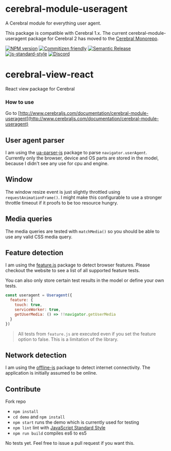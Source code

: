 # cerebral-module-useragent

A Cerebral module for everything user agent.

This package is compatible with Cerebral 1.x.
The current cerebral-module-useragent package for Cerebral 2
has moved to the [Cerebral Monorepo](https://github.com/cerebral/cerebral/tree/master/packages/cerebral-module-useragent#readme).

[![NPM version][npm-image]][npm-url]
[![Commitizen friendly][commitizen-image]][commitizen-url]
[![Semantic Release][semantic-release-image]][semantic-release-url]
[![js-standard-style][standard-image]][standard-url]
[![Discord][discord-image]][discord-url]

# cerebral-view-react
React view package for Cerebral

### How to use
Go to [http://www.cerebraljs.com/documentation/cerebral-module-useragent](http://www.cerebraljs.com/documentation/cerebral-module-useragent)

## User agent parser

I am using the [ua-parser-js](https://www.npmjs.com/package/ua-parser-js) package to parse `navigator.userAgent`. Currently only the browser, device and OS parts are stored in the model, because I didn't see any use for cpu and engine.

## Window

The window resize event is just slightly throttled using `requestAnimationFrame()`. I might make this configurable to use a stronger throttle timeout if it proofs to be too resource hungry.

## Media queries

The media queries are tested with `matchMedia()` so you should be able to use any valid CSS media query.

## Feature detection

I am using the [feature.js](https://www.npmjs.com/package/feature.js) package to detect browser features. Please checkout the website to see a list of all supported feature tests.

You can also only store certain test results in the model or define your own tests.

```javascript
const useragent = Useragent({
  feature: {
    touch: true,
    serviceWorker: true,
    getUserMedia: () => !!navigator.getUserMedia
  }
})
```
> All tests from `feature.js` are executed even if you set the feature option to false. This is a limitation of the library.

## Network detection

I am using the [offline-js](https://www.npmjs.com/package/offline-js) package to detect internet connectivity. The application is initially assumed to be online.

## Contribute

Fork repo

- `npm install`
- `cd demo` and `npm install`
- `npm start` runs the demo which is currently used for testing
- `npm lint` lint with [JavaScript Standard Style](http://standardjs.com)
- `npm run build` compiles es6 to es5

No tests yet. Feel free to issue a pull request if you want this.

[npm-image]: https://img.shields.io/npm/v/cerebral-module-useragent.svg?style=flat
[npm-url]: https://npmjs.org/package/cerebral-module-useragent
[commitizen-image]: https://img.shields.io/badge/commitizen-friendly-brightgreen.svg
[commitizen-url]: http://commitizen.github.io/cz-cli/
[semantic-release-image]: https://img.shields.io/badge/%20%20%F0%9F%93%A6%F0%9F%9A%80-semantic--release-e10079.svg?style=flat-square
[semantic-release-url]: https://github.com/semantic-release/semantic-release
[standard-image]: https://img.shields.io/badge/code%20style-standard-brightgreen.svg
[standard-url]: http://standardjs.com/
[discord-image]: https://img.shields.io/badge/discord-join%20chat-blue.svg
[discord-url]: https://discord.gg/0kIweV4bd2bwwsvH
